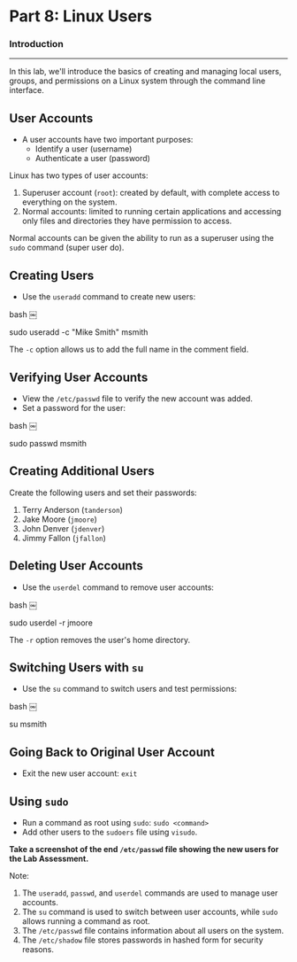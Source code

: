 **Part 8: Linux Users**
=====================

### Introduction
--------------

In this lab, we'll introduce the basics of creating and managing local users, groups, and permissions on a Linux system through the command line interface.

 User Accounts
-------------

* A user accounts have two important purposes:
	+ Identify a user (username)
	+ Authenticate a user (password)

Linux has two types of user accounts:

1. Superuser account (`root`): created by default, with complete access to everything on the system.
2. Normal accounts: limited to running certain applications and accessing only files and directories they have permission to access.

Normal accounts can be given the ability to run as a superuser using the `sudo` command (super user do).

 Creating Users
--------------

* Use the `useradd` command to create new users:



bash
￼



sudo useradd -c "Mike Smith" msmith




The `-c` option allows us to add the full name in the comment field.

 Verifying User Accounts
----------------------

* View the `/etc/passwd` file to verify the new account was added.
* Set a password for the user:



bash
￼



sudo passwd msmith





 Creating Additional Users
-------------------------

Create the following users and set their passwords:

1. Terry Anderson (`tanderson`)
2. Jake Moore (`jmoore`)
3. John Denver (`jdenver`)
4. Jimmy Fallon (`jfallon`)

Deleting User Accounts
---------------------

* Use the `userdel` command to remove user accounts:



bash
￼



sudo userdel -r jmoore




The `-r` option removes the user's home directory.

 Switching Users with `su`
----------------------------

* Use the `su` command to switch users and test permissions:



bash
￼



su msmith





 Going Back to Original User Account
-----------------------------------

* Exit the new user account: `exit`

 Using `sudo`
-------------

* Run a command as root using `sudo`: `sudo <command>`
* Add other users to the `sudoers` file using `visudo`.

**Take a screenshot of the end `/etc/passwd` file showing the new users for the Lab Assessment.**

Note:

1. The `useradd`, `passwd`, and `userdel` commands are used to manage user accounts.
2. The `su` command is used to switch between user accounts, while `sudo` allows running a command as root.
3. The `/etc/passwd` file contains information about all users on the system.
4. The `/etc/shadow` file stores passwords in hashed form for security reasons.
